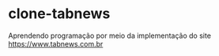 # clone-tabnews

Aprendendo programação por meio da implementação do site https://www.tabnews.com.br
